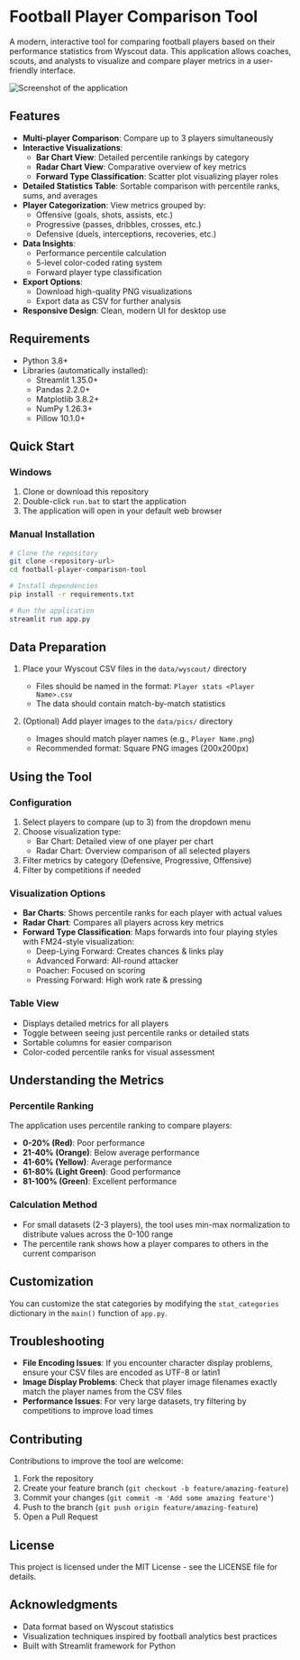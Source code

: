 # Football Player Comparison Tool

A modern, interactive tool for comparing football players based on their performance statistics from Wyscout data. This application allows coaches, scouts, and analysts to visualize and compare player metrics in a user-friendly interface.

![Screenshot of the application](https://via.placeholder.com/800x450?text=Player+Comparison+Tool)

## Features

- **Multi-player Comparison**: Compare up to 3 players simultaneously
- **Interactive Visualizations**:
  - **Bar Chart View**: Detailed percentile rankings by category
  - **Radar Chart View**: Comparative overview of key metrics
  - **Forward Type Classification**: Scatter plot visualizing player roles
- **Detailed Statistics Table**: Sortable comparison with percentile ranks, sums, and averages
- **Player Categorization**: View metrics grouped by:
  - Offensive (goals, shots, assists, etc.)
  - Progressive (passes, dribbles, crosses, etc.)
  - Defensive (duels, interceptions, recoveries, etc.)
- **Data Insights**:
  - Performance percentile calculation
  - 5-level color-coded rating system
  - Forward player type classification
- **Export Options**:
  - Download high-quality PNG visualizations
  - Export data as CSV for further analysis
- **Responsive Design**: Clean, modern UI for desktop use

## Requirements

- Python 3.8+
- Libraries (automatically installed):
  - Streamlit 1.35.0+
  - Pandas 2.2.0+
  - Matplotlib 3.8.2+
  - NumPy 1.26.3+
  - Pillow 10.1.0+

## Quick Start

### Windows

1. Clone or download this repository
2. Double-click `run.bat` to start the application
3. The application will open in your default web browser

### Manual Installation

```bash
# Clone the repository
git clone <repository-url>
cd football-player-comparison-tool

# Install dependencies
pip install -r requirements.txt

# Run the application
streamlit run app.py
```

## Data Preparation

1. Place your Wyscout CSV files in the `data/wyscout/` directory
   - Files should be named in the format: `Player stats <Player Name>.csv`
   - The data should contain match-by-match statistics

2. (Optional) Add player images to the `data/pics/` directory
   - Images should match player names (e.g., `Player Name.png`)
   - Recommended format: Square PNG images (200x200px)

## Using the Tool

### Configuration

1. Select players to compare (up to 3) from the dropdown menu
2. Choose visualization type:
   - Bar Chart: Detailed view of one player per chart
   - Radar Chart: Overview comparison of all selected players
3. Filter metrics by category (Defensive, Progressive, Offensive)
4. Filter by competitions if needed

### Visualization Options

- **Bar Charts**: Shows percentile ranks for each player with actual values
- **Radar Chart**: Compares all players across key metrics
- **Forward Type Classification**: Maps forwards into four playing styles with FM24-style visualization:
  - Deep-Lying Forward: Creates chances & links play
  - Advanced Forward: All-round attacker  
  - Poacher: Focused on scoring
  - Pressing Forward: High work rate & pressing

### Table View

- Displays detailed metrics for all players
- Toggle between seeing just percentile ranks or detailed stats
- Sortable columns for easier comparison
- Color-coded percentile ranks for visual assessment

## Understanding the Metrics

### Percentile Ranking

The application uses percentile ranking to compare players:

- **0-20% (Red)**: Poor performance
- **21-40% (Orange)**: Below average performance
- **41-60% (Yellow)**: Average performance
- **61-80% (Light Green)**: Good performance
- **81-100% (Green)**: Excellent performance

### Calculation Method

- For small datasets (2-3 players), the tool uses min-max normalization to distribute values across the 0-100 range
- The percentile rank shows how a player compares to others in the current comparison

## Customization

You can customize the stat categories by modifying the `stat_categories` dictionary in the `main()` function of `app.py`.

## Troubleshooting

- **File Encoding Issues**: If you encounter character display problems, ensure your CSV files are encoded as UTF-8 or latin1
- **Image Display Problems**: Check that player image filenames exactly match the player names from the CSV files
- **Performance Issues**: For very large datasets, try filtering by competitions to improve load times

## Contributing

Contributions to improve the tool are welcome:

1. Fork the repository
2. Create your feature branch (`git checkout -b feature/amazing-feature`)
3. Commit your changes (`git commit -m 'Add some amazing feature'`)
4. Push to the branch (`git push origin feature/amazing-feature`)
5. Open a Pull Request

## License

This project is licensed under the MIT License - see the LICENSE file for details.

## Acknowledgments

- Data format based on Wyscout statistics
- Visualization techniques inspired by football analytics best practices
- Built with Streamlit framework for Python 